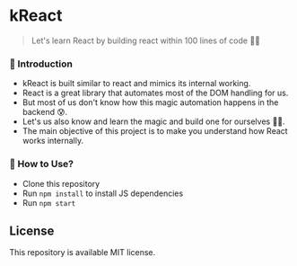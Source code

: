 # kReact
> Let's learn React by building react within 100 lines of code 🏂🏻

### 🤖 Introduction
- kReact is built similar to react and mimics its internal working.
- React is a great library that automates most of the DOM handling for us.
- But most of us don't know how this magic automation happens in the backend 😰.
- Let's us also know and learn the magic and build one for ourselves 🐱‍🏍. 
- The main objective of this project is to make you understand how React works internally.

### 🐾 How to Use?
- Clone this repository
- Run `npm install` to install JS dependencies
- Run `npm start`

## License
This repository is available MIT license.
